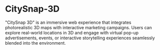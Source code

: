 # CitySnap-3D
"CitySnap 3D" is an immersive web experience that integrates photorealistic 3D maps with interactive marketing campaigns. Users can explore real-world locations in 3D and engage with virtual pop-up advertisements, events, or interactive storytelling experiences seamlessly blended into the environment.
